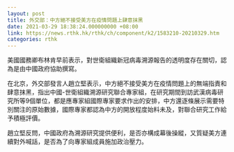 ```yaml
---
layout: post
title: 外交部：中方絕不接受美方在疫情問題上肆意抹黑
date: 2021-03-29 18:38:24.000000000 +08:00
link: https://news.rthk.hk/rthk/ch/component/k2/1583210-20210329.htm
categories: rthk
---
```


美國國務卿布林肯早前表示，對世衛組織新冠病毒溯源報告的透明度存在關切，認為是由中國政府協助撰寫。

在北京，外交部發言人趙立堅表示，中方絕不接受美方在疫情問題上的無端指責和肆意抹黑，指出中國-世衛組織溯源研究聯合專家組，在研究期間到訪武漢病毒研究所等9個單位，都是應專家組國際專家要求作出的安排，中方還逐條展示需要特別關注的原始數據，國際專家都認為中方的開放程度始料未及，對聯合研究工作給予積極評價。

趙立堅反問，中國政府為溯源研究提供便利，是否亦構成幕後操縱，又質疑美方連續對外喊話，是否為了向專家組成員施加政治壓力。
